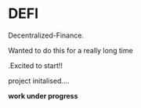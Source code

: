 # DEFI
Decentralized-Finance.

Wanted to do this for a really long time  


.Excited to start!!

project initalised....

**work under progress**
